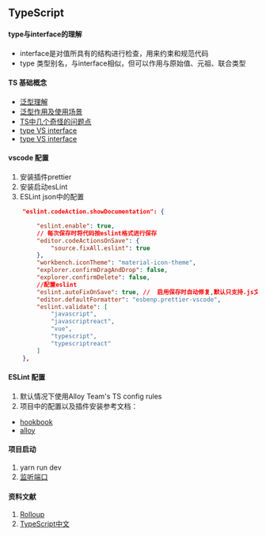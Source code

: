 ## TypeScript


#### type与interface的理解

* interface是对值所具有的结构进行检查，用来约束和规范代码
* type 类型别名，与interface相似，但可以作用与原始值、元祖、联合类型

#### TS 基础概念
- [泛型理解](https://juejin.cn/post/6887893266847498248)
- [泛型作用及使用场景](https://segmentfault.com/a/1190000020060077)
- [TS中几个奇怪的问题点](https://segmentfault.com/a/1190000039279043)
- [type VS interface](https://blog.csdn.net/weixin_39866874/article/details/110492597)
- [type VS interface](https://juejin.cn/post/6897089356457541640#heading-2)


#### vscode 配置
1. 安装插件prettier
2. 安装启动esLint
3. ESLint json中的配置
```json
    "eslint.codeAction.showDocumentation": {

        "eslint.enable": true,
        // 每次保存时将代码按eslint格式进行保存
        "editor.codeActionsOnSave": {
            "source.fixAll.eslint": true
        },
        "workbench.iconTheme": "material-icon-theme",
        "explorer.confirmDragAndDrop": false,
        "explorer.confirmDelete": false,
        //配置eslint
        "eslint.autoFixOnSave": true, //  启用保存时自动修复,默认只支持.js文件
        "editor.defaultFormatter": "esbenp.prettier-vscode",
        "eslint.validate": [
            "javascript",
            "javascriptreact",
            "vue",
            "typescript",
            "typescriptreact"
        ]
    },
```

#### ESLint 配置
1. 默认情况下使用Alloy Team's TS config rules
2. 项目中的配置以及插件安装参考文档：
  - [hookbook](https://tony-code.github.io/TypeScript-tutorial/book/docs/engineering/lint.html)
  - [alloy](https://github.com/AlloyTeam/eslint-config-alloy#typescript)

#### 项目启动
1. yarn run dev  
2. [监听端口](localhost:8089) 

#### 资料文献
1. [Rolloup](https://github.com/rollup/rollup)
2. [TypeScript中文](https://juejin.cn/pins/recommended)







